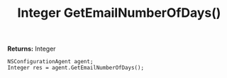 ﻿---
uid: crmscript_ref_NSConfigurationAgent_GetEmailNumberOfDays
title: Integer GetEmailNumberOfDays()
intellisense: NSConfigurationAgent.GetEmailNumberOfDays
keywords: NSConfigurationAgent, GetEmailNumberOfDays
so.topic: reference
---




**Returns:** Integer

```crmscript
NSConfigurationAgent agent;
Integer res = agent.GetEmailNumberOfDays();
```

